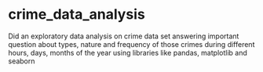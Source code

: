 # crime_data_analysis
Did an exploratory data analysis on crime data set answering important question about types, nature and frequency of those crimes during different hours, days, months of the year using libraries like pandas, matplotlib and seaborn
